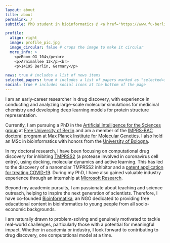 ```yaml
---
layout: about
title: about
permalink: /
subtitle: PhD student in bioinformatics @ <a href="https://www.fu-berlin.de/">Free University of Berlin</a>

profile:
  align: right
  image: profile_pic.jpg
  image_circular: false # crops the image to make it circular
  more_info: >
    <p>Room OG 104</p><br>
    <p>Arnimallee 12</p><br>
    <p>14195 Berlin, Germany</p>

news: true # includes a list of news items
selected_papers: true # includes a list of papers marked as "selected={true}"
social: true # includes social icons at the bottom of the page
---
```


<p>
I am an early-career researcher in drug discovery, with experience in conducting and analyzing large-scale molecular simulations for medicinal chemistry and developing deep learning models for protein structure representation.
</p>

<p>
Currently, I am pursuing a PhD in the <a href="https://www.fu-berlin.de/">Artificial Intelligence for the Sciences group</a> at <a href="https://www.fu-berlin.de/">Free University of Berlin</a> and am a member of the <a href="https://www.molgen.mpg.de/IMPRS">IMPRS-BAC doctoral program</a> at <a href="https://www.molgen.mpg.de/">Max Planck Institute for Molecular Genetics</a>. I also hold an MSc in bioinformatics with honors from the <a href='https://www.unibo.it/en/'>University of Bologna</a>.
</p>

<p>
In my doctoral research, I have been focusing on computational drug discovery for inhibiting <a href="https://www.uniprot.org/uniprotkb/O15393/">TMPRSS2</a> (a protease involved in coronavirus cell entry), using docking, molecular dynamics and active learning. This has led to the discovery of a nanomolar TMPRSS2 inhibitor and a <a href='https://worldwide.espacenet.com/patent/search/family/?q=pn%3DEP4122461A1'>patent application for treating COVID-19</a>. During my PhD, I have also gained valuable industry experience through an internship at <a href="https://www.microsoft.com/en-us/research/lab/microsoft-research-ai-for-science/">Microsoft Research</a>.
</p>

<p>
Beyond my academic pursuits, I am passionate about teaching and science outreach, helping to inspire the next generation of scientists. Therefore, I have co-founded <a href="https://bioinform-org.github.io/">Bioinformatika</a>, an NGO dedicated to providing free educational content in bioinformatics to young people from all socio-economic backgrounds.
</p>

<p>
I am naturally drawn to problem-solving and genuinely motivated to tackle real-world challenges, particularly those with a potential for meaningful impact. Whether in academia or industry, I look forward to contributing to drug discovery, one computational model at a time.
</p>

